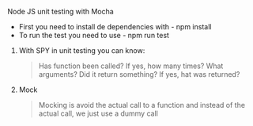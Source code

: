 Node JS unit testing with Mocha

- First you need to install de dependencies with - npm install
- To run the test you need to use - npm run test

1. With SPY in unit testing you can know:

   > Has function been called?
   > If yes, how many times?
   > What arguments?
   > Did it return something?
   > If yes, hat was returned?

2. Mock
   > Mocking is avoid the actual call to a function and instead of the actual call, we just use a dummy call
